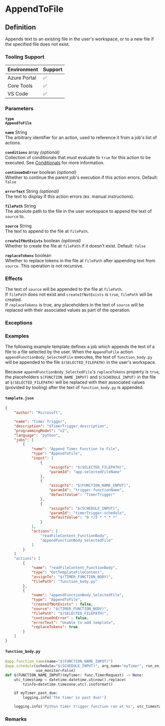 # AppendToFile

## Definition

Appends text to an existing file in the user's workspace, or to a new file if the specified file does not exist.

### Tooling Support

| Environment  | Support |
| ------------ | ------- |
| Azure Portal | :white_check_mark: |
| Core Tools   | :white_check_mark: |
| VS Code      | :white_check_mark: |

### Parameters

**`type`**  
**`AppendToFile`**

<!-- vvv Common Parameters vvv -->
**`name`** String  
The arbitrary identifier for an action, used to reference it from a job's list of actions.

**`conditions`** array _(optional)_  
Collection of conditionals that must evaluate to `true` for this action to be executed. See [Conditionals](../conditionals.md) for more information.

**`continueOnError`** boolean _(optional)_  
Whether to continue the parent job's execution if this action errors. Default: `false`

**`errorText`** String _(optional)_  
The text to display if this action errors (ex. manual instructions).
<!-- ^^^ Common Parameters ^^^ -->

**`filePath`** String  
The absolute path to the file in the user workspace to append the text of `source` to.

**`source`** String  
The text to append to the file at `filePath`.

**`createIfNotExists`** boolean _(optional)_  
Whether to create the file at `filePath` if it doesn't exist. Default: `false`

**`replaceTokens`** boolean  
Whether to replace tokens in the file at `filePath` after appending text from `source`. This operation is not recursive.

### Effects

The text of `source` will be appended to the file at `filePath`.  
If `filePath` does not exist and `createIfNotExists` is `true`, `filePath` will be created.  
If `replaceTokens` is true, any placeholders in the text of `source` will be replaced with their associated values as part of the operation.

### Exceptions

### Examples

The following example template defines a job which appends the text of a file to a file selected by the user. When the `AppendToFile` action
`appendFunctionBody_SelectedFile` executes, the text of `function_body.py` will be appended to the file `$(SELECTED_FILEPATH)` in the user's workspace.

Because `appendFunctionBody_SelectedFile`'s `replaceTokens` property is `true`, the placeholders `$(FUNCTION_NAME_INPUT)` and `$(SCHEDULE_INPUT)` in
the file at `$(SELECTED_FILEPATH)` will be replaced with their associated values (provided by tooling) after the text of `function_body.py` is appended.

#### `template.json`

```json
{
    "author": "Microsoft",

    "name": "Timer Trigger",
    "description": "$TimerTrigger_description",
    "programmingModel": "v2",
    "language": "python",
    "jobs": [
        {
            "name": "Append Timer Function to File",
            "type": "AppendToFile",
            "input": [
                {
                    "assignTo": "$(SELECTED_FILEPATH)",
                    "paramId": "app-selectedFileName"
                },
                {
                    "assignTo": "$(FUNCTION_NAME_INPUT)",
                    "paramId": "trigger-functionName",
                    "defaultValue": "TimerTrigger"
                },                    
                {
                    "assignTo": "$(SCHEDULE_INPUT)",
                    "paramId": "timerTrigger-schedule",
                    "defaultValue": "0 */5 * * * *"
                }
            ],
            "actions": [
                "readFileContent_FunctionBody",
                "appendFunctionBody_SelectedFile"
            ]
        }
    ]
    "actions": [
        {
            "name": "readFileContent_FunctionBody",
            "type": "GetTemplateFileContent",
            "assignTo": "$(TIMER_FUNCTION_BODY)",
            "filePath": "function_body.py"
        },
        {
            "name": "appendFunctionBody_SelectedFile",
            "type": "AppendToFile",
            "createIfNotExists" : false,
            "source": "$(TIMER_FUNCTION_BODY)",
            "filePath": "$(SELECTED_FILEPATH)",
            "continueOnError" : false,
            "errorText": "Unable to add template",
            "replaceTokens": true
        }
    ]
}
```

#### `function_body.py`

```python
@app.function_name(name="$(FUNCTION_NAME_INPUT)")
@app.schedule(schedule="$(SCHEDULE_INPUT)", arg_name="myTimer", run_on_startup=True,
              use_monitor=False) 
def $(FUNCTION_NAME_INPUT)(myTimer: func.TimerRequest) -> None:
    utc_timestamp = datetime.datetime.utcnow().replace(
        tzinfo=datetime.timezone.utc).isoformat()

    if myTimer.past_due:
        logging.info('The timer is past due!')

    logging.info('Python timer trigger function ran at %s', utc_timestamp)
```

### Remarks
